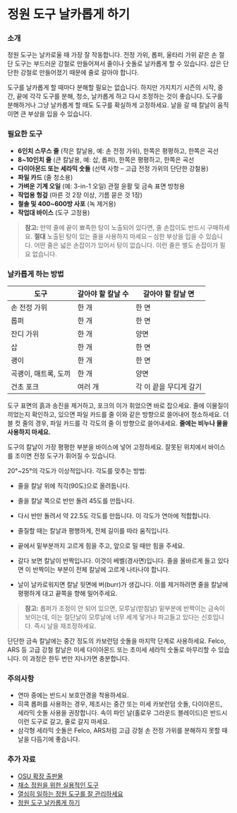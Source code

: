 # 정원 도구 날카롭게 하기

### 소개

정원 도구는 날카로울 때 가장 잘 작동합니다. 전정 가위, 롭퍼, 울타리 가위 같은 손 절단 도구는 부드러운 강철로 만들어져서 줄이나 숫돌로 날카롭게 할 수 있습니다. 삽은 단단한 강철로 만들어졌기 때문에 줄로 갈아야 합니다.

도구를 날카롭게 할 때마다 분해할 필요는 없습니다. 하지만 가지치기 시즌의 시작, 중간, 끝에 각각 도구를 분해, 청소, 날카롭게 하고 다시 조정하는 것이 좋습니다. 도구를 분해하거나 그냥 날카롭게 할 때도 도구를 확실하게 고정하세요. 날을 갈 때 칼날이 움직이면 큰 부상을 입을 수 있습니다.

### 필요한 도구

- **6인치 스무스 줄** (작은 칼날용, 예: 손 전정 가위), 한쪽은 평평하고, 한쪽은 곡선
- **8~10인치 줄** (큰 칼날용, 예: 삽, 롭퍼), 한쪽은 평평하고, 한쪽은 곡선
- **다이아몬드 또는 세라믹 숫돌** (선택 사항 – 고급 전정 가위의 단단한 강철용)
- **파일 카드** (줄 청소용)
- **가벼운 기계 오일** (예: 3-in-1 오일) 관절 윤활 및 금속 표면 방청용
- **작업용 헝겊** (마른 것 2장 이상, 기름 묻은 것 1장)
- **철솔 및 400~600방 사포** (녹 제거용)
- **작업대 바이스** (도구 고정용)

> **참고:** 만약 줄에 끝이 뾰족한 탕이 노출되어 있다면, 줄 손잡이도 반드시 구매하세요. **절대** 노출된 탕이 있는 줄을 사용하지 마세요 – 심한 부상을 입을 수 있습니다. 어떤 줄은 넓은 손잡이가 있어서 탕이 없습니다. 이런 줄은 별도 손잡이가 필요 없습니다.

### 날카롭게 하는 방법


| 도구                 | 갈아야 할 칼날 수       | 갈아야 할 칼날 면                   |
|----------------------|-----------------------|-----------------------------------|
| 손 전정 가위         | 한 개                  | 한 면                             |
| 롭퍼                 | 한 개                  | 한 면                             |
| 잔디 가위            | 한 개                  | 양면                              |
| 삽                   | 한 개                  | 한 면                             |
| 괭이                 | 한 개                  | 한 면                             |
| 곡괭이, 매트록, 도끼 | 한 개                  | 양면                              |
| 건초 포크            | 여러 개                 | 각 이 끝을 무디게 갈기             |


도구 표면의 흙과 송진을 제거하고, 포크의 이가 휘었으면 바로 잡으세요. 줄에 이물질이 끼었는지 확인하고, 있으면 파일 카드를 줄 이와 같은 방향으로 쓸어내어 청소하세요. 더블 컷 줄의 경우, 파일 카드를 각 각도의 줄 이 방향으로 쓸어내세요. **줄에는 비누나 물을 사용하지 마세요.**


도구의 칼날이 가장 평평한 부분을 바이스에 넣어 고정하세요. 잘못된 위치에서 바이스를 조이면 전정 도구가 휘어질 수 있습니다.


20°~25°의 각도가 이상적입니다. 각도를 맞추는 방법:

- 줄을 칼날 위에 직각(90도)으로 올려둡니다.
- 줄을 칼날 쪽으로 반만 돌려 45도를 만듭니다.
- 다시 반만 돌려서 약 22.5도 각도를 만듭니다. 이 각도가 연마에 적합합니다.


- 줄질할 때는 칼날과 평행하게, 전체 길이를 따라 움직입니다.
- 끝에서 밑부분까지 고르게 힘을 주고, 앞으로 밀 때만 힘을 주세요.
- 갈다 보면 칼날이 반짝입니다. 이것이 베벨(경사면)입니다. 줄을 올바르게 들고 있다면 이 반짝이는 부분이 전체 칼날에 고르게 나타나야 합니다.
- 날이 날카로워지면 칼날 뒷면에 버(burr)가 생깁니다. 이를 제거하려면 줄을 칼날에 평평하게 대고 끝쪽을 향해 밀어주세요.

> **참고:** 롭퍼가 조정이 안 되어 있으면, 모루날(받침날) 밑부분에 반짝이는 금속이 보이는데, 이는 절단날이 모루날에 너무 세게 닿거나 파고들고 있다는 신호입니다. 즉시 날을 재조정하세요.


단단한 금속 칼날에는 중간 정도의 카보런덤 숫돌을 마지막 단계로 사용하세요. Felco, ARS 등 고급 강철 칼날은 미세 다이아몬드 또는 초미세 세라믹 숫돌로 마무리할 수 있습니다. 이 과정은 한두 번만 지나가면 충분합니다.

### 주의사항

- 연마 중에는 반드시 보호안경을 착용하세요.
- 히콕 롭퍼를 사용하는 경우, 제조사는 중간 또는 미세 카보런덤 숫돌, 다이아몬드, 세라믹 숫돌 사용을 권장합니다. 속이 파인 날(홀로우 그라운드 블레이드)은 반드시 이런 도구로 갈고, 줄로 갈지 마세요.
- 삼각형 세라믹 숫돌은 Felco, ARS처럼 고급 강철 손 전정 가위를 분해하지 못할 때 날을 다듬기에 좋습니다.

### 추가 자료

- [OSU 확장 출판물](https://catalog.extension.oregonstate.edu)
- [채소 정원을 위한 실용적인 도구](http://extension.oregonstate.edu/gardening/practical-tools-vegetable-gardener)
- [열심히 일하는 정원 도구를 잘 관리하세요](http://extension.oregonstate.edu/gardening/take-good-care-hard-working-garden-tools)
- [정원 도구 날카롭게 하기](http://extension.oregonstate.edu/benton/sites/default/files/sharpgdn_insights2012.pdf)
